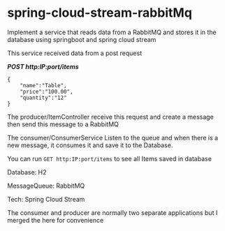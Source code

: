 # spring-cloud-stream-rabbitMq

Implement a service that reads data from a RabbitMQ and stores it in the database using springboot and spring cloud stream

This service received data from a post request


**_POST http:IP:port/items_** 
```
{
	"name":"Table",
	"price":"100.00",
	"quantity":"12"
}
```

The producer/ItemController receive this request and create a message then send this message to a RabbitMQ

The consumer/ConsumerService Listen to the queue and when there is a new message, it consumes it and save it to the Database.

You can run `GET http:IP:port/items` to see all Items saved in database

Database: H2

MessageQueue: RabbitMQ

Tech: Spring Cloud Stream


The consumer and producer are normally two separate applications but I merged the here for convenience 